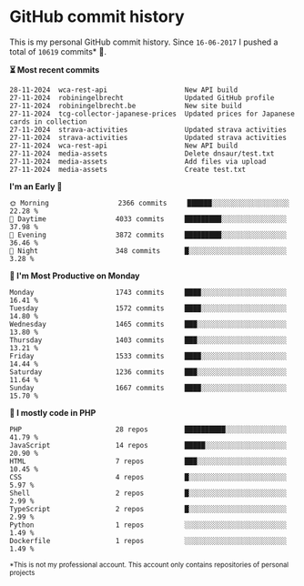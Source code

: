# GitHub commit history
This is my personal GitHub commit history. Since <!--START_SECTION:first-commit-date-->`16-06-2017`<!--END_SECTION:first-commit-date--> I pushed a total of <!--START_SECTION:total-commit-count-->`10619`<!--END_SECTION:total-commit-count--> commits* 🎉.

<!--START_SECTION:most-recent-commits-->
**⏳ Most recent commits**
                                        
```text
28-11-2024  wca-rest-api                   New API build
27-11-2024  robiningelbrecht               Updated GitHub profile
27-11-2024  robiningelbrecht.be            New site build
27-11-2024  tcg-collector-japanese-prices  Updated prices for Japanese cards in collection
27-11-2024  strava-activities              Updated strava activities
27-11-2024  strava-activities              Updated strava activities
27-11-2024  wca-rest-api                   New API build
27-11-2024  media-assets                   Delete dnsaur/test.txt
27-11-2024  media-assets                   Add files via upload
27-11-2024  media-assets                   Create test.txt
```
<!--END_SECTION:most-recent-commits-->  

<!--START_SECTION:commits-per-day-time-->
**I&#039;m an Early 🐤**

```text
🌞 Morning                 2366 commits     ██████░░░░░░░░░░░░░░░░░░░   22.28 %
🌆 Daytime                 4033 commits     █████████░░░░░░░░░░░░░░░░   37.98 %
🌃 Evening                 3872 commits     █████████░░░░░░░░░░░░░░░░   36.46 %
🌙 Night                   348 commits      █░░░░░░░░░░░░░░░░░░░░░░░░   3.28 %
```
<!--END_SECTION:commits-per-day-time-->  

<!--START_SECTION:commits-per-weekday-->
**📅 I&#039;m Most Productive on Monday**

```text
Monday                    1743 commits     ████░░░░░░░░░░░░░░░░░░░░░   16.41 %
Tuesday                   1572 commits     ████░░░░░░░░░░░░░░░░░░░░░   14.80 %
Wednesday                 1465 commits     ███░░░░░░░░░░░░░░░░░░░░░░   13.80 %
Thursday                  1403 commits     ███░░░░░░░░░░░░░░░░░░░░░░   13.21 %
Friday                    1533 commits     ████░░░░░░░░░░░░░░░░░░░░░   14.44 %
Saturday                  1236 commits     ███░░░░░░░░░░░░░░░░░░░░░░   11.64 %
Sunday                    1667 commits     ████░░░░░░░░░░░░░░░░░░░░░   15.70 %
```
<!--END_SECTION:commits-per-weekday-->  

<!--START_SECTION:repos-per-language-->
**💬 I mostly code in PHP**

```text
PHP                       28 repos         ██████████░░░░░░░░░░░░░░░   41.79 %
JavaScript                14 repos         █████░░░░░░░░░░░░░░░░░░░░   20.90 %
HTML                      7 repos          ███░░░░░░░░░░░░░░░░░░░░░░   10.45 %
CSS                       4 repos          █░░░░░░░░░░░░░░░░░░░░░░░░   5.97 %
Shell                     2 repos          █░░░░░░░░░░░░░░░░░░░░░░░░   2.99 %
TypeScript                2 repos          █░░░░░░░░░░░░░░░░░░░░░░░░   2.99 %
Python                    1 repos          ░░░░░░░░░░░░░░░░░░░░░░░░░   1.49 %
Dockerfile                1 repos          ░░░░░░░░░░░░░░░░░░░░░░░░░   1.49 %
```
<!--END_SECTION:repos-per-language-->  

<sub>*This is not my professional account. This account only contains repositories of personal projects</sub>
